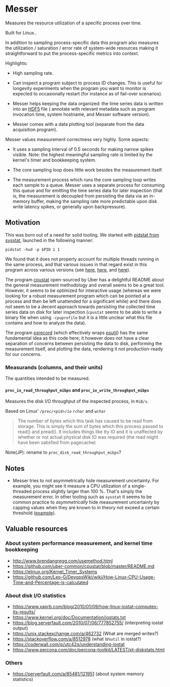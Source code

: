# Messer

Measures the resource utilization of a specific process over time.

Built for Linux..

In addition to sampling process-specific data this program also measures the
utilization / saturation / error rate of system-wide resources making it
straightforward to put the process-specific metrics into context.

Highlights:

- High sampling rate.

- Can inspect a program subject to process ID changes. This is useful for
  longevity experiments when the program you want to monitor is expected to
  occasionally restart (for instance as of fail-over scenarios).

- Messer helps keeping the data organized: the time series data is written into
  an [HDF5](https://en.wikipedia.org/wiki/Hierarchical_Data_Format) file (
  annotate with relevant metadata such as program invocation time, system
  hostname, and Messer software version).

- Messer comes with a data plotting tool (separate from the data acquisition
  program).

Messer values measurement correctness very highly. Some aspects:

- It uses a sampling interval of 0.5 seconds for making narrow spikes visible.
  Note: the highest meaningful sampling rate is limited by the kernel's timer
  and bookkeeping system.

- The core sampling loop does little work besides the measurement itself.

- The measurement process which runs the core sampling loop writes each sample
  to a queue. Messer uses a separate process for consuming this queue and for
  emitting the time series data for later inspection (that is, the measurement
  is decoupled from persisting the data via an in-memory buffer, making the
  sampling rate more predictable upon disk write latency spikes, or generally
  upon backpressure).

## Motivation

This was born out of a need for solid tooling. We started with [pidstat from
sysstat](https://github.com/sysstat/sysstat/blob/master/pidstat.c), launched in
the following manner:

```
pidstat -hud -p $PID 1 1
```

We found that it does not properly account for multiple threads running in the
same process, and that various issues in that regard exist in this program
across various versions (see
[here](https://github.com/sysstat/sysstat/issues/73#issuecomment-349946051),
[here](https://github.com/sysstat/sysstat/commit/52977c479), and
[here](https://github.com/sysstat/sysstat/commit/a63e87996)).

The program [cpustat](https://github.com/uber-common/cpustat) open-sourced by
Uber has a delightful README about the general measurement methodology and
overall seems to be a great tool. However, it seems to be optimized for
interactive usage (whereas we were looking for a robust measurement program
which can be pointed at a process and then be left unattended for a significant
while) and there does not seem to be a decent approach towards persisting the
collected time series data on disk for later inspection (`cpustat` seems to be
able to write a binary file when using `-cpuprofile` but it is a little unclear
what this file contains and how to analyze the data).

The program [psrecord](https://github.com/astrofrog/psrecord) (which effectively
wraps [psutil](https://psutil.readthedocs.io/en/latest/)) has the same
fundamental idea as this code here; it however does not have a clear separation
of concerns between persisting the data to disk, performing the measurement
itself, and plotting the data, rendering it not production-ready for our
concerns.


### Measurands (columns, and their units)

The quantities intended to be measured.

#### `proc_io_read_throughput_mibps` and `proc_io_write_throughput_mibps`

Measures the disk I/O throughput of the inspected process, in `MiB/s`.

Based on Linux' `/proc/<pid>/io` `rchar` and `wchar`

> The number of bytes which this task has caused to be read from storage. This
> is simply the sum of bytes which this process passed to read() and pread().
> It includes things like tty IO and it is unaffected by whether or not actual
> physical disk IO was required (the read might have been satisfied from
> pagecache)

Note(JP): rename to `proc_disk_read_throughput_mibps`?

## Notes

- Messer tries to not asymmetrically hide measurement uncertainty. For example,
  you might see it measure a CPU utilization of a single-threaded process
  slightly larger than 100 %. That's simply the measurement error. In other
  tooling such as `sysstat` it seems to be common practice to _asymmetrically_
  hide measurement uncertainty by capping values when they are known to in
  theory not exceed a certain threshold
  ([example](https://github.com/sysstat/sysstat/commit/52977c479d3de1cb2535f896273d518326c26722)).


## Valuable resources

### About system performance measurement, and kernel time bookkeeping

- http://www.brendangregg.com/usemethod.html
- https://github.com/uber-common/cpustat/blob/master/README.md
- https://elinux.org/Kernel_Timer_Systems
- https://github.com/Leo-G/DevopsWiki/wiki/How-Linux-CPU-Usage-Time-and-Percentage-is-calculated


### About disk I/O statistics

- https://www.xaprb.com/blog/2010/01/09/how-linux-iostat-computes-its-results/
- https://www.kernel.org/doc/Documentation/iostats.txt
- https://blog.serverfault.com/2010/07/06/777852755/ (interpreting iostat output)
- https://unix.stackexchange.com/a/462732 (What are merged writes?)
- https://stackoverflow.com/a/8512978 (what is`%util` in iostat?)
- https://coderwall.com/p/utc42q/understanding-iostat
- https://www.percona.com/doc/percona-toolkit/LATEST/pt-diskstats.html

### Others

- https://serverfault.com/a/85481/121951 (about system memory statistics)